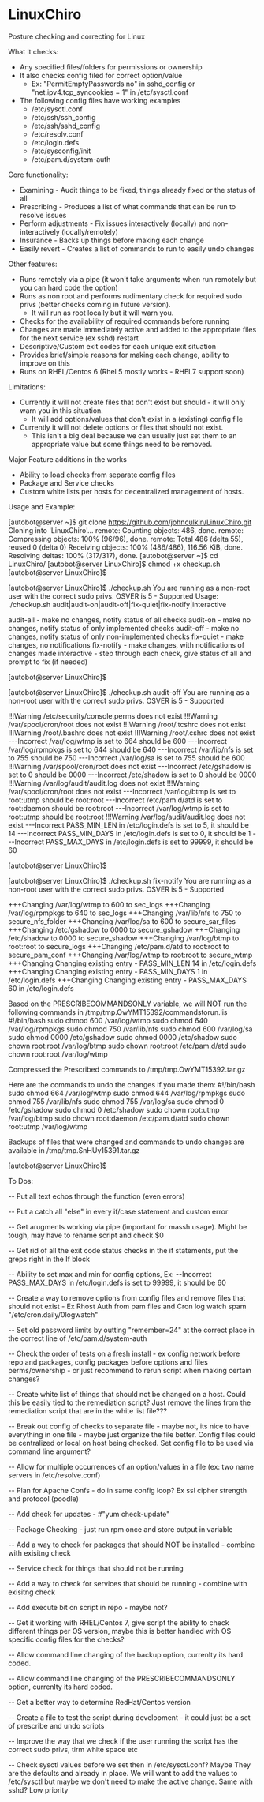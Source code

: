 LinuxChiro
==========

Posture checking and correcting for Linux

What it checks:
 - Any specified files/folders for permissions or ownership
 - It also checks config filed for correct option/value 
   - Ex: "PermitEmptyPasswords no" in sshd_config or "net.ipv4.tcp_syncookies = 1" in /etc/sysctl.conf
 - The following config files have working examples
    - /etc/sysctl.conf
    - /etc/ssh/ssh_config
    - /etc/ssh/sshd_config
    - /etc/resolv.conf
    - /etc/login.defs
    - /etc/sysconfig/init
    - /etc/pam.d/system-auth

Core functionality:
- Examining  - Audit things to be fixed, things already fixed or the status of all 
- Prescribing - Produces a list of what commands that can be run to resolve issues
- Perform adjustments - Fix issues interactively (locally) and non-interactively (locally/remotely) 
- Insurance - Backs up things before making each change
- Easily revert - Creates a list of commands to run to easily undo changes 

Other features:
- Runs remotely via a pipe (it won't take arguments when run remotely but you can hard code the option) 
- Runs as non root and performs rudimentary check for required sudo privs (better checks coming in future version).
  - It will run as root locally but it will warn you. 
- Checks for the availability of required commands before running 
- Changes are made immediately active and added to the appropriate files for the next service (ex sshd) restart 
- Descriptive/Custom exit codes for each unique exit situation
- Provides brief/simple reasons for making each change, ability to improve on this
- Runs on RHEL/Centos 6 (Rhel 5 mostly works - RHEL7 support soon) 

Limitations:
- Currently it will not create files that don't exist but should - it will only warn you in this situation. 
  - It will add options/values that don't exist in a (existing) config file
- Currently it will not delete options or files that should not exist. 
  - This isn't a big deal because we can usually just set them to an appropriate value but some things need to be removed. 

Major Feature additions in the works 
- Ability to load checks from separate config files
- Package and Service checks
- Custom white lists per hosts for decentralized management of hosts. 


Usage and Example:

[autobot@server ~]$ git clone https://github.com/johnculkin/LinuxChiro.git
Cloning into 'LinuxChiro'...
remote: Counting objects: 486, done.
remote: Compressing objects: 100% (96/96), done.
remote: Total 486 (delta 55), reused 0 (delta 0)
Receiving objects: 100% (486/486), 116.56 KiB, done.
Resolving deltas: 100% (317/317), done.
[autobot@server ~]$ cd LinuxChiro/
[autobot@server LinuxChiro]$ chmod +x checkup.sh
[autobot@server LinuxChiro]$

[autobot@server LinuxChiro]$ ./checkup.sh
You are running as a non-root user with the correct sudo privs.
OSVER is 5 - Supported
Usage: ./checkup.sh audit|audit-on|audit-off|fix-quiet|fix-notify|interactive

audit-all   - make no changes, notify status of all checks
audit-on    - make no changes, notify status of only implemented checks
audit-off   - make no changes, notify status of only non-implemented checks
fix-quiet   - make changes, no notifications
fix-notify  - make changes, with notifications of changes made
interactive - step through each check, give status of all and prompt to fix (if needed)

[autobot@server LinuxChiro]$


[autobot@server LinuxChiro]$ ./checkup.sh audit-off
You are running as a non-root user with the correct sudo privs.
OSVER is 5 - Supported

!!!Warning /etc/security/console.perms does not exist
!!!Warning /var/spool/cron/root does not exist
!!!Warning /root/.tcshrc does not exist
!!!Warning /root/.bashrc does not exist
!!!Warning /root/.cshrc does not exist
---Incorrect /var/log/wtmp is set to 664 should be 600
---Incorrect /var/log/rpmpkgs is set to 644 should be 640
---Incorrect /var/lib/nfs is set to 755 should be 750
---Incorrect /var/log/sa is set to 755 should be 600
!!!Warning /var/spool/cron/root does not exist
---Incorrect /etc/gshadow is set to 0 should be 0000
---Incorrect /etc/shadow is set to 0 should be 0000
!!!Warning /var/log/audit/audit.log does not exist
!!!Warning /var/spool/cron/root does not exist
---Incorrect /var/log/btmp is set to root:utmp should be root:root
---Incorrect /etc/pam.d/atd is set to root:daemon should be root:root
---Incorrect /var/log/wtmp is set to root:utmp should be root:root
!!!Warning /var/log/audit/audit.log does not exist
---Incorrect PASS_MIN_LEN in /etc/login.defs is set to 5, it should be 14
---Incorrect PASS_MIN_DAYS in /etc/login.defs is set to 0, it should be 1
---Incorrect PASS_MAX_DAYS in /etc/login.defs is set to 99999, it should be 60

[autobot@server LinuxChiro]$


[autobot@server LinuxChiro]$ ./checkup.sh fix-notify
You are running as a non-root user with the correct sudo privs.
OSVER is 5 - Supported

+++Changing  /var/log/wtmp to 600 to sec_logs
+++Changing  /var/log/rpmpkgs to 640 to sec_logs
+++Changing  /var/lib/nfs to 750 to secure_nfs_folder
+++Changing  /var/log/sa to 600 to secure_sar_files
+++Changing  /etc/gshadow to 0000 to secure_gshadow
+++Changing  /etc/shadow to 0000 to secure_shadow
+++Changing  /var/log/btmp to root:root to secure_logs
+++Changing  /etc/pam.d/atd to root:root to secure_pam_conf
+++Changing  /var/log/wtmp to root:root to secure_wtmp
+++Changing Changing existing entry - PASS_MIN_LEN 14 in /etc/login.defs
+++Changing Changing existing entry - PASS_MIN_DAYS 1 in /etc/login.defs
+++Changing Changing existing entry - PASS_MAX_DAYS 60 in /etc/login.defs

Based on the PRESCRIBECOMMANDSONLY variable, we will NOT run the following commands in /tmp/tmp.OwYMT15392/commandstorun.lis
#!/bin/bash
sudo chmod 600 /var/log/wtmp
sudo chmod 640 /var/log/rpmpkgs
sudo chmod 750 /var/lib/nfs
sudo chmod 600 /var/log/sa
sudo chmod 0000 /etc/gshadow
sudo chmod 0000 /etc/shadow
sudo chown root:root /var/log/btmp
sudo chown root:root /etc/pam.d/atd
sudo chown root:root /var/log/wtmp


Compressed the Prescribed commands to /tmp/tmp.OwYMT15392.tar.gz

Here are the commands to undo the changes if you made them:
#!/bin/bash
sudo chmod 664 /var/log/wtmp
sudo chmod 644 /var/log/rpmpkgs
sudo chmod 755 /var/lib/nfs
sudo chmod 755 /var/log/sa
sudo chmod 0 /etc/gshadow
sudo chmod 0 /etc/shadow
sudo chown root:utmp /var/log/btmp
sudo chown root:daemon /etc/pam.d/atd
sudo chown root:utmp /var/log/wtmp

Backups of files that were changed and commands to undo changes are available in /tmp/tmp.SnHUy15391.tar.gz

[autobot@server LinuxChiro]$



To Dos:

-- Put all text echos through the function (even errors) 

-- Put a catch all "else" in every if/case statement and custom error

-- Get arugments working via pipe (important for massh usage). Might be tough, may have to rename script and check $0

-- Get rid of all the exit code status checks in the if statements, put the greps right in the If block 

-- Ability to set max and min for config options, Ex: --Incorrect PASS_MAX_DAYS in /etc/login.defs is set to 99999, it should be 60

-- Create a way to remove options from config files and remove files that should not exist - Ex Rhost Auth from pam files and Cron log watch spam "/etc/cron.daily/0logwatch"

-- Set old password limits by outting "remember=24" at the correct place in the correct line of /etc/pam.d/system-auth

-- Check the order of tests on a fresh install - ex config network before repo and packages, config packages before options and files perms/ownership - or just recommend to rerun script when making certain changes?

-- Create white list of things that should not be changed on a host. Could this be easily tied to the remediation script? Just remove the lines from the remediation script that are in the white list file???

-- Break out config of checks to separate file - maybe not, its nice to have everything in one file - maybe just organize the file better. Config files could be centralized or local on host being checked. Set config file to be used via command line argument?

-- Allow for multiple occurrences of an option/values in a file (ex: two name servers in /etc/resolve.conf)

-- Plan for Apache Confs - do in same config loop? Ex ssl cipher strength and protocol (poodle) 

-- Add check for updates - #"yum check-update"

-- Package Checking - just run rpm once and store output in variable 

-- Add a way to check for packages that should NOT be installed - combine with exisitng check 

-- Service check for things that should not be running

-- Add a way to check for services that should be running - combine with exisitng check 

-- Add execute bit on script in repo - maybe not?

-- Get it working with RHEL/Centos 7, give script the ability to check different things per OS version, maybe this is better handled with OS specific config files for the checks?

-- Allow command line changing of the backup option, currenlty its hard coded. 

-- Allow command line changing of the PRESCRIBECOMMANDSONLY option, currenlty its hard coded.

-- Get a better way to determine RedHat/Centos version

-- Create a file to test the script during development - it could just be a set of prescribe and undo scripts 

-- Improve the way that we check if the user running the script has the correct sudo privs, tirm white space etc

-- Check sysctl values before we set then in /etc/sysctl.conf? Maybe They are the defaults and already in place. We will want to add the values to /etc/sysctl but maybe we don't need to make the active change. Same with sshd? Low priority 

